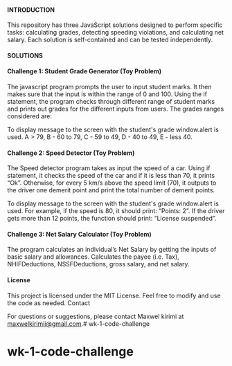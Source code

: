#### INTRODUCTION
This repository has three JavaScript solutions designed to perform specific tasks: calculating grades, detecting speeding violations, and calculating net salary. Each solution is self-contained and can be tested independently.

#### SOLUTIONS
#### Challenge 1: Student Grade Generator (Toy Problem)
The javascript program prompts the user to input student marks. It then makes sure that the input is within the range of 0 and 100. Using the if statement, the program checks through different range of student marks and prints out grades for the different inputs from users. The grades ranges considered are:

To display message to the screen with the student's grade window.alert is used. A > 79, B - 60 to 79, C - 59 to 49, D - 40 to 49, E - less 40.

#### Challenge 2: Speed Detector (Toy Problem)
The Speed detector program takes as input the speed of a car. Using if statement, it checks the speed of the car and if it is less than 70, it prints “Ok”. Otherwise, for every 5 km/s above the speed limit (70), it outputs to the driver one demerit point and print the total number of demerit points.

To display message to the screen with the student's grade window.alert is used. For example, if the speed is 80, it should print: “Points: 2”. If the driver gets more than 12 points, the function should print: “License suspended”.

#### Challenge 3: Net Salary Calculator (Toy Problem)
The program calculates an individual’s Net Salary by getting the inputs of basic salary and allowances. Calculates the payee (i.e. Tax), NHIFDeductions, NSSFDeductions, gross salary, and net salary. 

#### License

This project is licensed under the MIT License. Feel free to modify and use the code as needed.
Contact

For questions or suggestions, please contact Maxwel kirimi at maxwelkirimii@gmail.com.# wk-1-code-challenge
# wk-1-code-challenge
